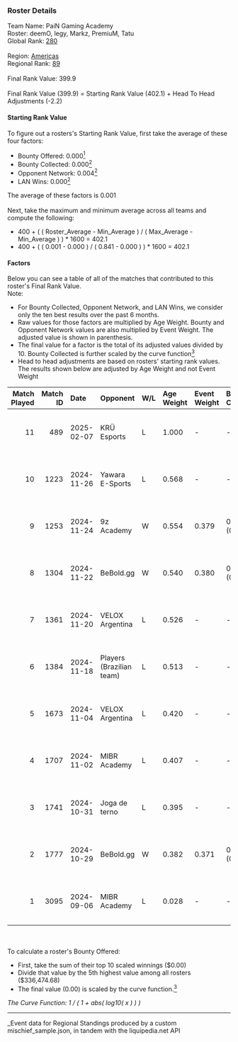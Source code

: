 ### Roster Details<br />
Team Name: PaiN Gaming Academy<br />
Roster: deemO, legy, Markz, PremiuM, Tatu<br />
Global Rank: [280](../../standings_global_2025_03_01.md)<br />
<br />
Region: [Americas]( ../../standings_americas_2025_03_01.md)<br />
Regional Rank: [89]( ../../standings_americas_2025_03_01.md)<br />
<br />
Final Rank Value:  399.9<br />
<br />
Final Rank Value (399.9) = Starting Rank Value (402.1) + Head To Head Adjustments (-2.2)<br />

#### Starting Rank Value<br />
To figure out a rosters's Starting Rank Value, first take the average of these four factors:<br />
- Bounty Offered: 0.000[<sup>1</sup>](#table2)
- Bounty Collected: 0.000[<sup>2</sup>](#table1)
- Opponent Network: 0.004[<sup>2</sup>](#table1)
- LAN Wins: 0.000[<sup>2</sup>](#table1)

The average of these factors is 0.001<br />
<br />
Next, take the maximum and minimum average across all teams and compute the following:<br />
- 400 + ( ( Roster_Average - Min_Average ) / ( Max_Average - Min_Average ) ) * 1600 = 402.1
- 400 + ( ( 0.001 - 0.000 ) / ( 0.841 - 0.000 ) ) * 1600 = 402.1


#### Factors<br />
Below you can see a table of all of the matches that contributed to this roster's Final Rank Value.<br />
Note:<br />

- For Bounty Collected, Opponent Network, and LAN Wins, we consider only the ten best results over the past 6 months.
- Raw values for those factors are multiplied by Age Weight. Bounty and Opponent Network values are also multiplied by Event Weight. The adjusted value is shown in parenthesis.
- The final value for a factor is the total of its adjusted values divided by 10. Bounty Collected is further scaled by the curve function[<sup>3</sup>](#curveFunction)
- Head to head adjustments are based on rosters' starting rank values. The results shown below are adjusted by Age Weight and not Event Weight
<span id="table1"></span><br />


| Match Played | Match ID | Date       | Opponent                 | W/L | Age Weight | Event Weight | Bounty Collected | Opponent Network | LAN Wins  | H2H Adj. | Roster                            |
| -: | -: | :- | :- | :- | :- | :- | :- | :- | :- | -: | :- |
|           11 |      489 | 2025-02-07 | KRÜ Esports              | L   | 1.000      | -            | -                | -                | -         |    -5.61 | deemO, legy, Markz, PremiuM, Tatu |
|           10 |     1223 | 2024-11-26 | Yawara E-Sports          | L   | 0.568      | -            | -                | -                | -         |    -3.41 | deemO, legy, Markz, Tatu, tsug    |
|            9 |     1253 | 2024-11-24 | 9z Academy               | W   | 0.554      | 0.379        | 0.000 (0.000)    | 0.210 (0.044)    | 0 (0.000) |    11.82 | deemO, legy, Markz, Tatu, tsug    |
|            8 |     1304 | 2024-11-22 | BeBold.gg                | W   | 0.540      | 0.380        | 0.000 (0.000)    | 0.000 (0.000)    | 0 (0.000) |     8.46 | deemO, legy, Markz, Tatu, tsug    |
|            7 |     1361 | 2024-11-20 | VELOX Argentina          | L   | 0.526      | -            | -                | -                | -         |    -5.75 | deemO, legy, Markz, Tatu, tsug    |
|            6 |     1384 | 2024-11-18 | Players (Brazilian team) | L   | 0.513      | -            | -                | -                | -         |    -1.96 | deemO, legy, Markz, Tatu, tsug    |
|            5 |     1673 | 2024-11-04 | VELOX Argentina          | L   | 0.420      | -            | -                | -                | -         |    -4.53 | deemO, legy, Markz, Tatu, tsug    |
|            4 |     1707 | 2024-11-02 | MIBR Academy             | L   | 0.407      | -            | -                | -                | -         |    -2.42 | deemO, legy, Markz, Tatu, tsug    |
|            3 |     1741 | 2024-10-31 | Joga de terno            | L   | 0.395      | -            | -                | -                | -         |    -4.63 | deemO, legy, Markz, Tatu, tsug    |
|            2 |     1777 | 2024-10-29 | BeBold.gg                | W   | 0.382      | 0.371        | 0.000 (0.000)    | 0.000 (0.000)    | 0 (0.000) |     5.94 | deemO, legy, Markz, Tatu, tsug    |
|            1 |     3095 | 2024-09-06 | MIBR Academy             | L   | 0.028      | -            | -                | -                | -         |    -0.16 | deemO, hug1, legy, Markz, Tatu    |

<br />
<span id="table2"></span><br />
To calculate a roster's Bounty Offered:<br />

- First, take the sum of their top 10 scaled winnings ($0.00)
- Divide that value by the 5th highest value among all rosters ($336,474.68)
- The final value (0.00) is scaled by the curve function.[<sup>3</sup>](#curveFunction)

<span id="curveFunction"></span>_The Curve Function: 1 / ( 1 + abs( log10( x ) ) )_<br />

---
_Event data for Regional Standings produced by a custom mischief_sample.json, in tandem with the liquipedia.net API<br />
